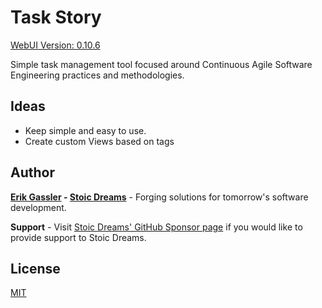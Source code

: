 # Task Story

[WebUI Version: 0.10.6](https://github.com/StoicDreams/WebUI)

Simple task management tool focused around Continuous Agile Software Engineering practices and methodologies.

## Ideas

* Keep simple and easy to use.
* Create custom Views based on tags

## Author

**[Erik Gassler](https://www.erikgassler.com) - [Stoic Dreams](https://www.stoicdreams.com)** - Forging solutions for tomorrow's software development.

**Support** - Visit [Stoic Dreams' GitHub Sponsor page](https://github.com/sponsors/StoicDreams) if you would like to provide support to Stoic Dreams.

## License

[MIT](LICENSE)
